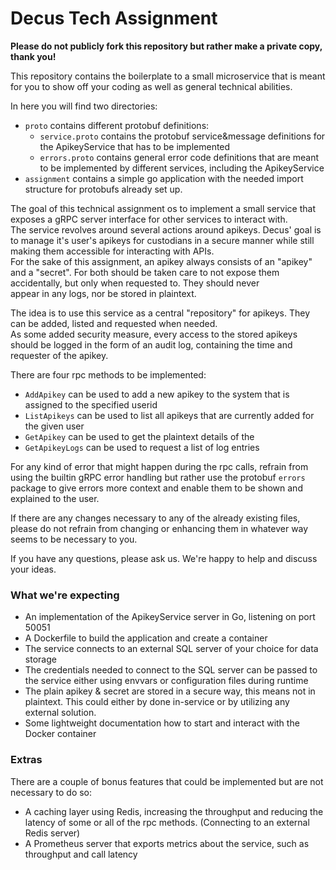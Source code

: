 
# Decus Tech Assignment

**Please do not publicly fork this repository but rather make a private copy, thank you!**
  
This repository contains the boilerplate to a small microservice that is meant for you to show off your coding as well as general technical abilities.  
    
In here you will find two directories:  
 - `proto` contains different protobuf definitions:  
   - `service.proto` contains the protobuf service&message definitions for the ApikeyService that has to be implemented  
   - `errors.proto` contains general error code definitions that are meant to be implemented by different services, including the ApikeyService  
 - `assignment` contains a simple go application with the needed import structure for protobufs already set up.  
  
The goal of this technical assignment os to implement a small service that exposes a gRPC server interface for other services to interact with.  
The service revolves around several actions around apikeys. Decus' goal is to manage it's user's apikeys for custodians in a secure manner while still making them accessible for interacting with APIs.  
For the sake of this assignment, an apikey always consists of an "apikey" and a "secret". For both should be taken care to not expose them accidentally, but only when requested to. They should never  
appear in any logs, nor be stored in plaintext.   
  
The idea is to use this service as a central "repository" for apikeys. They can be added, listed and requested when needed.  
As some added security measure, every access to the stored apikeys should be logged in the form of an audit log, containing the time and requester of the apikey.  
  
There are four rpc methods to be implemented:  
- `AddApikey` can be used to add a new apikey to the system that is assigned to the specified userid  
- `ListApikeys` can be used to list all apikeys that are currently added for the given user  
- `GetApikey` can be used to get the plaintext details of the   
- `GetApikeyLogs` can be used to request a list of log entries  
  
For any kind of error that might happen during the rpc calls, refrain from using the builtin gRPC error handling but rather use the protobuf `errors` package to give errors more context and enable them to be shown and explained to the user.  
  
If there are any changes necessary to any of the already existing files, please do not refrain from changing or enhancing them in whatever way seems to be necessary to you.  
  
If you have any questions, please ask us. We're happy to help and discuss your ideas. 
  
### What we're expecting  
- An implementation of the ApikeyService server in Go, listening on port 50051  
- A Dockerfile to build the application and create a container  
- The service connects to an external SQL server of your choice for data storage  
- The credentials needed to connect to the SQL server can be passed to the service either using envvars or configuration files during runtime  
- The plain apikey & secret are stored in a secure way, this means not in plaintext. This could either by done in-service or by utilizing any external solution.  
- Some lightweight documentation how to start and interact with the Docker container  
  
### Extras  
There are a couple of bonus features that could be implemented but are not necessary to do so:  
- A caching layer using Redis, increasing the throughput and reducing the latency of some or all of the rpc methods. (Connecting to an external Redis server)  
- A Prometheus server that exports metrics about the service, such as throughput and call latency